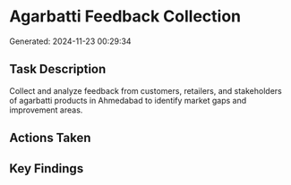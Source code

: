 # Agarbatti Feedback Collection
Generated: 2024-11-23 00:29:34

## Task Description
Collect and analyze feedback from customers, retailers, and stakeholders of agarbatti products in Ahmedabad to identify market gaps and improvement areas.

## Actions Taken


## Key Findings

